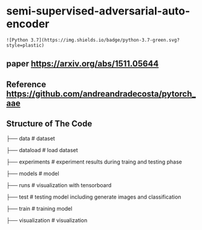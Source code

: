 # semi-supervised-adversarial-auto-encoder
```
![Python 3.7](https://img.shields.io/badge/python-3.7-green.svg?style=plastic)
```

## paper https://arxiv.org/abs/1511.05644

## Reference https://github.com/andreandradecosta/pytorch_aae

## Structure of The Code
├── data            # dataset

├── dataload        # load dataset

├── experiments     # experiment results during traing and testing phase

├── models          # model 

├── runs            # visualization with tensorboard

├── test            # testing model including generate images and classification

├── train           # training model

├── visualization   # visualization